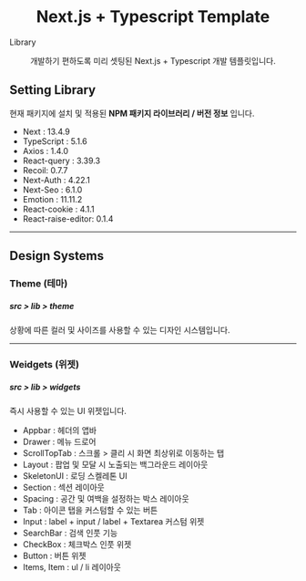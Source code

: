 # <div align="center">

<h1 align="center">Next.js + Typescript Template</h1>Library

<p align="center">
개발하기 편하도록 미리 셋팅된 Next.js + Typescript 개발 템플릿입니다.
</p>
</div>

## Setting Library

현재 패키지에 설치 및 적용된 **NPM 패키지 라이브러리 / 버전 정보** 입니다.

- Next : 13.4.9
- TypeScript : 5.1.6
- Axios : 1.4.0
- React-query : 3.39.3
- Recoil: 0.7.7
- Next-Auth : 4.22.1
- Next-Seo : 6.1.0
- Emotion : 11.11.2
- React-cookie : 4.1.1
- React-raise-editor: 0.1.4

---

## Design Systems

### Theme (테마)

##### src > lib > theme

상황에 따른 컬러 및 사이즈를 사용할 수 있는 디자인 시스템입니다.

---

### Weidgets (위젯)

##### src > lib > widgets

즉시 사용할 수 있는 UI 위젯입니다.

- Appbar : 헤더의 앱바
- Drawer : 메뉴 드로어
- ScrollTopTab : 스크롤 > 클리 시 화면 최상위로 이동하는 탭
- Layout : 팝업 및 모달 시 노출되는 백그라운드 레이아웃
- SkeletonUI : 로딩 스켈레톤 UI
- Section : 섹션 레이아웃
- Spacing : 공간 및 여백을 설정하는 박스 레이아웃
- Tab : 아이콘 탭을 커스텀할 수 있는 버튼
- Input : label + input / label + Textarea 커스텀 위젯
- SearchBar : 검색 인풋 기능
- CheckBox : 체크박스 인풋 위젯
- Button : 버튼 위젯
- Items, Item : ul / li 레이아웃
